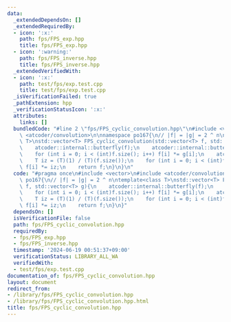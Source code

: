 ```yaml
---
data:
  _extendedDependsOn: []
  _extendedRequiredBy:
  - icon: ':x:'
    path: fps/FPS_exp.hpp
    title: fps/FPS_exp.hpp
  - icon: ':warning:'
    path: fps/FPS_inverse.hpp
    title: fps/FPS_inverse.hpp
  _extendedVerifiedWith:
  - icon: ':x:'
    path: test/fps/exp.test.cpp
    title: test/fps/exp.test.cpp
  _isVerificationFailed: true
  _pathExtension: hpp
  _verificationStatusIcon: ':x:'
  attributes:
    links: []
  bundledCode: "#line 2 \"fps/FPS_cyclic_convolution.hpp\"\n#include <vector>\n#include\
    \ <atcoder/convolution>\n\nnamespace po167{\n// |f| = |g| = 2 ^ n\ntemplate<class\
    \ T>\nstd::vector<T> FPS_cyclic_convolution(std::vector<T> f, std::vector<T> g){\n\
    \    atcoder::internal::butterfly(f);\n    atcoder::internal::butterfly(g);\n\
    \    for (int i = 0; i < (int)f.size(); i++) f[i] *= g[i];\n    atcoder::internal::butterfly_inv(f);\n\
    \    T iz = (T)(1) / (T)(f.size());\n    for (int i = 0; i < (int)f.size(); i++)\
    \ f[i] *= iz;\n    return f;\n}\n}\n"
  code: "#pragma once\n#include <vector>\n#include <atcoder/convolution>\n\nnamespace\
    \ po167{\n// |f| = |g| = 2 ^ n\ntemplate<class T>\nstd::vector<T> FPS_cyclic_convolution(std::vector<T>\
    \ f, std::vector<T> g){\n    atcoder::internal::butterfly(f);\n    atcoder::internal::butterfly(g);\n\
    \    for (int i = 0; i < (int)f.size(); i++) f[i] *= g[i];\n    atcoder::internal::butterfly_inv(f);\n\
    \    T iz = (T)(1) / (T)(f.size());\n    for (int i = 0; i < (int)f.size(); i++)\
    \ f[i] *= iz;\n    return f;\n}\n}"
  dependsOn: []
  isVerificationFile: false
  path: fps/FPS_cyclic_convolution.hpp
  requiredBy:
  - fps/FPS_exp.hpp
  - fps/FPS_inverse.hpp
  timestamp: '2024-06-19 00:51:37+09:00'
  verificationStatus: LIBRARY_ALL_WA
  verifiedWith:
  - test/fps/exp.test.cpp
documentation_of: fps/FPS_cyclic_convolution.hpp
layout: document
redirect_from:
- /library/fps/FPS_cyclic_convolution.hpp
- /library/fps/FPS_cyclic_convolution.hpp.html
title: fps/FPS_cyclic_convolution.hpp
---
```

